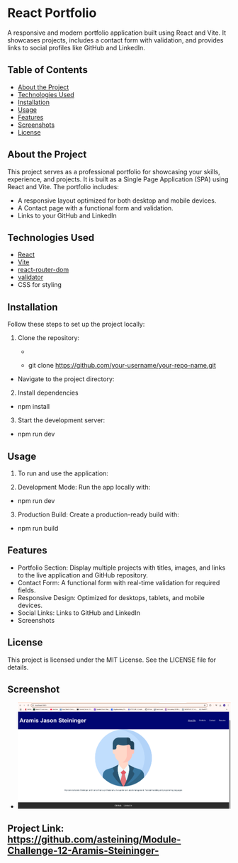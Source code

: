 # React Portfolio

A responsive and modern portfolio application built using React and Vite. It showcases projects, includes a contact form with validation, and provides links to social profiles like GitHub and LinkedIn.

## Table of Contents
- [About the Project](#about-the-project)
- [Technologies Used](#technologies-used)
- [Installation](#installation)
- [Usage](#usage)
- [Features](#features)
- [Screenshots](#screenshots)
- [License](#license)

## About the Project

This project serves as a professional portfolio for showcasing your skills, experience, and projects. It is built as a Single Page Application (SPA) using React and Vite. The portfolio includes:
- A responsive layout optimized for both desktop and mobile devices.
- A Contact page with a functional form and validation.
- Links to your GitHub and LinkedIn

## Technologies Used

- [React](https://reactjs.org/)
- [Vite](https://vitejs.dev/)
- [react-router-dom](https://reactrouter.com/)
- [validator](https://www.npmjs.com/package/validator)
- CSS for styling

## Installation

Follow these steps to set up the project locally:

1. Clone the repository:
   - ```bash
   - git clone https://github.com/your-username/your-repo-name.git
- Navigate to the project directory:


2. Install dependencies
- npm install

3. Start the development server:
- npm run dev

## Usage
1. To run and use the application:

2. Development Mode: Run the app locally with:
- npm run dev

3. Production Build: Create a production-ready build with:
- npm run build


## Features
- Portfolio Section: Display multiple projects with titles, images, and links to the live application and GitHub repository.
- Contact Form: A functional form with real-time validation for required fields.
- Responsive Design: Optimized for desktops, tablets, and mobile devices.
- Social Links: Links to GitHub and LinkedIn
- Screenshots

## License
This project is licensed under the MIT License. See the LICENSE file for details.

## Screenshot
- ![Alt Text](/src/assets/Challenge-12-SS.png)


## Project Link: https://github.com/asteining/Module-Challenge-12-Aramis-Steininger-